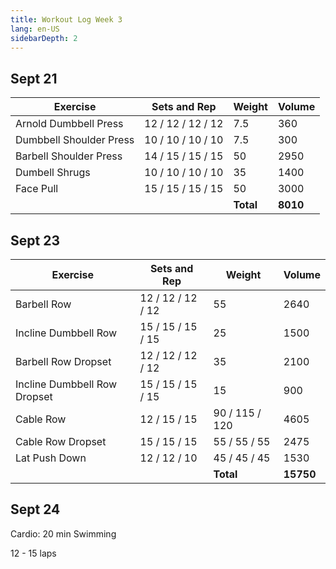 ```yaml
---
title: Workout Log Week 3
lang: en-US
sidebarDepth: 2
---
```


## Sept 21

| Exercise                | Sets and Rep      | Weight    | Volume   |
| ----------------------- | ----------------- | --------- | -------- |
| Arnold Dumbbell Press   | 12 / 12 / 12 / 12 | 7.5       | 360      |
| Dumbbell Shoulder Press | 10 / 10 / 10 / 10 | 7.5       | 300      |
| Barbell Shoulder Press  | 14 / 15 / 15 / 15 | 50        | 2950     |
| Dumbell Shrugs          | 10 / 10 / 10 / 10 | 35        | 1400     |
| Face Pull               | 15 / 15 / 15 / 15 | 50        | 3000     |
|                         |                   | **Total** | **8010** |

## Sept 23

| Exercise                     | Sets and Rep      | Weight         | Volume    |
| ---------------------------- | ----------------- | -------------- | --------- |
| Barbell Row                  | 12 / 12 / 12 / 12 | 55             | 2640      |
| Incline Dumbbell Row         | 15 / 15 / 15 / 15 | 25             | 1500      |
| Barbell Row Dropset          | 12 / 12 / 12 / 12 | 35             | 2100      |
| Incline Dumbbell Row Dropset | 15 / 15 / 15 / 15 | 15             | 900       |
| Cable Row                    | 12 / 15 / 15      | 90 / 115 / 120 | 4605      |
| Cable Row Dropset            | 15 / 15 / 15      | 55 / 55 / 55   | 2475      |
| Lat Push Down                | 12 / 12 / 10      | 45 / 45 / 45   | 1530      |
|                              |                   | **Total**      | **15750** |

## Sept 24

Cardio: 20 min Swimming 

12 - 15 laps

